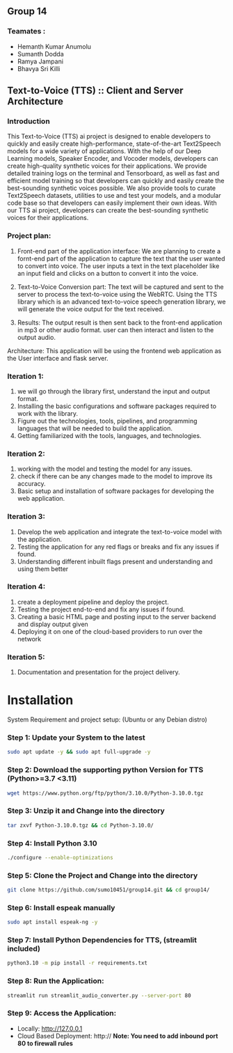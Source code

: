 ## Group 14
### Teamates : 
- Hemanth Kumar Anumolu
- Sumanth Dodda
- Ramya Jampani
- Bhavya Sri Killi

## Text-to-Voice (TTS) :: Client and Server Architecture
### Introduction
This Text-to-Voice (TTS) ai project is designed to enable developers to quickly and easily create high-performance, state-of-the-art Text2Speech models for a wide variety of applications. With the help of our Deep Learning models, Speaker Encoder, and Vocoder models, developers can create high-quality synthetic voices for their applications. We provide detailed training logs on the terminal and Tensorboard, as well as fast and efficient model training so that developers can quickly and easily create the best-sounding synthetic voices possible. We also provide tools to curate Text2Speech datasets, utilities to use and test your models, and a modular code base so that developers can easily implement their own ideas. With our TTS ai project, developers can create the best-sounding synthetic voices for their applications. 


### Project plan:
1. Front-end part of the application interface:
We are planning to create a fornt-end part of the application to capture the text that the user wanted to convert into voice. The user inputs a text in the text placeholder like an input field and clicks on a button to convert it into the voice.

2. Text-to-Voice Conversion part:
The text will be captured and sent to the server to process the text-to-voice using the WebRTC. Using the TTS library which is an advanced text-to-voice speech generation library, we will generate the voice output for the text received.

3. Results: 
The output result is then sent back to the front-end application in mp3 or other audio format. user can then interact and listen to the output audio.

Architecture:
This application will be using the frontend web application as the User interface and flask server.


### Iteration 1:
1. we will go through the library first, understand the input and output format. 
2. Installing the basic configurations and software packages required to work with the library.
3. Figure out the technologies, tools, pipelines, and programming languages that will be needed to build the application.
4. Getting familiarized with the tools, languages, and technologies. 

### Iteration 2:
1. working with the model and testing the model for any issues.
2. check if there can be any changes made to the model to improve its accuracy.
3. Basic setup and installation of software packages for developing the web application. 

### Iteration 3:
1. Develop the web application and integrate the text-to-voice model with the application.
2. Testing the application for any red flags or breaks and fix any issues if found.
3. Understanding different inbuilt flags present and understanding and using them better

### Iteration 4:
1. create a deployment pipeline and deploy the project.
2. Testing the project end-to-end and fix any issues if found.
3. Creating a basic HTML page and posting input to the server backend and display output given
4. Deploying it on one of the cloud-based providers to run over the network

### Iteration 5:
1. Documentation and presentation for the project delivery.

# Installation
 System Requirement and project setup: (Ubuntu or any Debian distro)
###
### Step 1: Update your System to the latest
```bash
sudo apt update -y && sudo apt full-upgrade -y
```


### Step 2: Download the supporting python Version for TTS (Python>=3.7 <3.11) 
```bash
wget https://www.python.org/ftp/python/3.10.0/Python-3.10.0.tgz
```

### Step 3: Unzip it and Change into the directory
```bash
tar zxvf Python-3.10.0.tgz && cd Python-3.10.0/
```

### Step 4: Install Python 3.10
```bash
./configure --enable-optimizations
```

### Step 5: Clone the Project and Change into the directory
```bash
git clone https://github.com/sumo10451/group14.git && cd group14/
```

### Step 6: Install espeak manually 
```bash
sudo apt install espeak-ng -y
```

### Step 7: Install Python Dependencies for TTS, (streamlit included)
```bash
python3.10 -m pip install -r requirements.txt
```

### Step 8: Run the Application:
```bash
streamlit run streamlit_audio_converter.py --server-port 80
```
### Step 9: Access the Application: 
* Locally: http://127.0.0.1
* Cloud Based Deployment: http://<public ip>   **Note: You need to add inbound port 80 to firewall rules**


